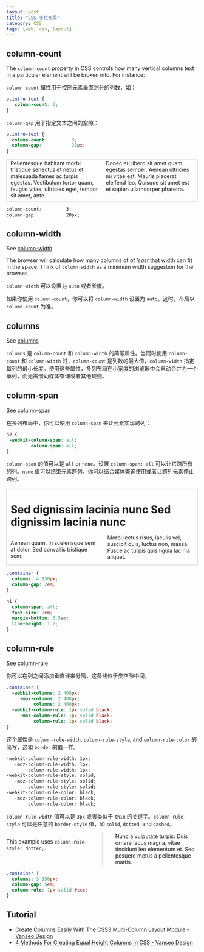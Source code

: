 ```yaml
---
layout: post
title: "CSS 多栏布局"
category: CSS
tags: [web, css, layout]
---
```


## column-count

The `column-count` property in CSS controls how many vertical columns text in a particular element will be broken into. For instance:

`column-count` 属性用于控制元素垂直划分的列数，如：

<!--more-->

```css
p.intro-text {
   column-count: 3;
}
```

`column-gap` 用于指定文本之间的空隙：

```css
p.intro-text {
  column-count:         3;
  column-gap:           20px;
}
```

<div style="column-count: 2; column-gap: 20px;-webkit-column-count: 2; -webkit-column-gap: 20px; -moz-column-count: 2; -moz-column-gap: 20px; border: 1px solid #ccc; padding: 0px 10px;">
<p style="margin-top: 0">Pellentesque habitant morbi tristique senectus et netus et malesuada fames ac turpis egestas. Vestibulum tortor quam, feugiat vitae, ultricies eget, tempor sit amet, ante. </p>

<p>
Donec eu libero sit amet quam egestas semper. Aenean ultricies mi vitae est. Mauris placerat eleifend leo. Quisque sit amet est et sapien ullamcorper pharetra.
</p>

</div>

```css
column-count:         3;
column-gap:           20px;
```

## column-width

See [column-width](http://css-tricks.com/almanac/properties/c/column-width/)

The browser will calculate how many columns of _at least_ that width can fit in the space. Think of `column-width` as a minimum width suggestion for the browser.

`column-width` 可以设置为 `auto` 或者长度。

如果你使用 `column-count`，你可以将 `column-width` 设置为 `auto`。这时，布局以 `column-count` 为准。

## columns

See [columns](http://css-tricks.com/almanac/properties/c/columns/)

`columns` 是  `column-count` 和 `column-width` 的简写属性。当同时使用 `column-count` 和 `column-width` 时，`column-count` 是列数的最大值，`column-width` 指定每列的最小长度。使用这些属性，多列布局在小宽度的浏览器中会自动合并为一个单列，而无需借助媒体查询或者其他规则。

## column-span

See [column-span](http://css-tricks.com/almanac/properties/c/column-span/)

在多列布局中，你可以使用 `column-span` 来让元素实现跨列：

```css
h2 {
 -webkit-column-span: all;
         column-span: all;
}
```

`column-span` 的值可以是 `all` or `none`。设置 `column-span: all` 可以让它跨所有的列。`none` 值可以结束元素跨列，你可以结合媒体查询使用或者让跨列元素停止跨列。

<div style="-webkit-columns: 2 150px; -moz-columns: 2 150px; columns: 2 150px; -webkit-column-gap: 2em; -moz-column-gap: 2em; column-gap: 2em; border: 1px solid #ccc; padding: 0 10px">
  <h1 style="-webkit-column-span: all; -moz-column-span: all; column-span: all; font-size: 2em; margin-bottom: 0.5em; line-height: 1.2;">Sed dignissim lacinia nunc Sed dignissim lacinia nunc</h1>
  <p class="lead">Aenean quam. In scelerisque sem at dolor. Sed convallis tristique sem.</p>
  <p>Morbi lectus risus, iaculis vel, suscipit quis, luctus non, massa. Fusce ac turpis quis ligula lacinia aliquet. </p>
</div>

```css
.container {
  columns: 4 150px;
  column-gap: 2em; 
}

h1 {
  column-span: all;
  font-size: 2em;
  margin-bottom: 0.5em;
  line-height: 1.2;
}
```

## column-rule

See [column-rule](http://css-tricks.com/almanac/properties/c/column-rule/)

你可以在列之间添加垂直线来分隔，这条线位于类空隙中间。

```css
.container {
  -webkit-columns: 2 400px;
     -moz-columns: 2 400px;
          columns: 2 400px;
  -webkit-column-rule: 1px solid black;
     -moz-column-rule: 1px solid black;
          column-rule: 1px solid black;
}
```

这个属性是 `column-rule-width`, `column-rule-style`, and `column-rule-color` 的简写，这和 `border` 的值一样。

```css
-webkit-column-rule-width: 1px;
   -moz-column-rule-width: 1px;
        column-rule-width: 1px;
-webkit-column-rule-style: solid;
   -moz-column-rule-style: solid;
        column-rule-style: solid;
-webkit-column-rule-color: black;
   -moz-column-rule-color: black;
        column-rule-color: black;
```

`column-rule-width` 值可以是 `3px` 或者类似于 `thin` 的关键字。`column-rule-style` 可以是任意的 `border-style` 值，如 `solid`, `dotted`, and `dashed`。

<div style="-webkit-columns: 3 150px; -moz-columns: 3 150px; columns: 3 150px; -webkit-column-gap: 5em; -moz-column-gap: 5em; column-gap: 5em;-webkit-column-rule: 1px solid #ccc;-moz-column-rule: 1px solid #ccc;column-rule: 1px solid #ccc;">
  <p>This example uses <code>column-rule-style: dotted;</code>.</p>
  <p>Nunc a vulputate turpis. Duis ornare lacus magna, vitae tincidunt leo elementum et. Sed posuere metus a pellentesque mattis.</p>
</div>


```css
.container {
  columns: 3 150px;
  column-gap: 5em;
  column-rule: 1px solid #ccc;
}
```

## Tutorial

- [Create Columns Easily With The CSS3 Multi-Column Layout Module - Vanseo Design](http://www.vanseodesign.com/css/multi-columns/)
- [4 Methods For Creating Equal Height Columns In CSS - Vanseo Design](http://www.vanseodesign.com/css/equal-height-columns/)

